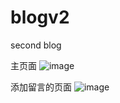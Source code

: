 # blogv2
second blog

主页面
![image](https://github.com/jingx999/blogv2/assets/90547616/a607593b-a83c-4866-82ba-ce73f52f93c9)


添加留言的页面
![image](https://github.com/jingx999/blogv2/assets/90547616/f0cd7b9f-d4a9-4fc3-8046-9ad34e3a29e9)

